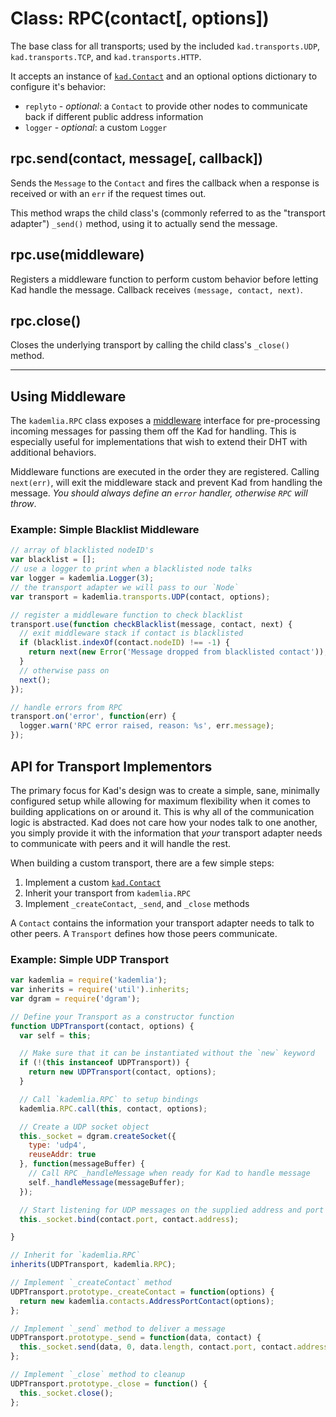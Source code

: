 Class: RPC(contact[, options])
==============================

The base class for all transports; used by the included `kad.transports.UDP`,
`kad.transports.TCP`, and `kad.transports.HTTP`.

It accepts an instance of [`kad.Contact`](contact.md) and an optional options
dictionary to configure it's behavior:

* `replyto` - _optional_: a `Contact` to provide other nodes to communicate back if different public address information
* `logger` - _optional_: a custom `Logger`

## rpc.send(contact, message[, callback])

Sends the `Message` to the `Contact` and fires the callback when a response is
received or with an `err` if the request times out.

This method wraps the child class's (commonly referred to as the "transport
adapter") `_send()` method, using it to actually send the message.

## rpc.use(middleware)

Registers a middleware function to perform custom behavior before letting Kad
handle the message. Callback receives `(message, contact, next)`.

## rpc.close()

Closes the underlying transport by calling the child class's `_close()` method.

---

## Using Middleware

The `kademlia.RPC` class exposes a [middleware](middleware.md) interface for
pre-processing incoming messages for passing them off the Kad for handling.
This is especially useful for implementations that wish to extend their DHT
with additional behaviors.

Middleware functions are executed in the order they are registered. Calling
`next(err)`, will exit the middleware stack and prevent Kad from handling the
message. *You should always define an `error` handler, otherwise `RPC` will
throw*.

### Example: Simple Blacklist Middleware

```js
// array of blacklisted nodeID's
var blacklist = [];
// use a logger to print when a blacklisted node talks
var logger = kademlia.Logger(3);
// the transport adapter we will pass to our `Node`
var transport = kademlia.transports.UDP(contact, options);

// register a middleware function to check blacklist
transport.use(function checkBlacklist(message, contact, next) {
  // exit middleware stack if contact is blacklisted
  if (blacklist.indexOf(contact.nodeID) !== -1) {
    return next(new Error('Message dropped from blacklisted contact'));
  }
  // otherwise pass on
  next();
});

// handle errors from RPC
transport.on('error', function(err) {
  logger.warn('RPC error raised, reason: %s', err.message);
});
```

## API for Transport Implementors

The primary focus for Kad's design was to create a simple, sane, minimally
configured setup while allowing for maximum flexibility when it comes to
building applications on or around it. This is why all of the communication
logic is abstracted. Kad does not care how your nodes talk to one another, you
simply provide it with the information that *your* transport adapter needs to
communicate with peers and it will handle the rest.

When building a custom transport, there are a few simple steps:

1. Implement a custom [`kad.Contact`](contact.md)
3. Inherit your transport from `kademlia.RPC`
4. Implement `_createContact`, `_send`, and `_close` methods

A `Contact` contains the information your transport adapter needs to talk to
other peers. A `Transport` defines how those peers communicate.

### Example: Simple UDP Transport

```js
var kademlia = require('kademlia');
var inherits = require('util').inherits;
var dgram = require('dgram');

// Define your Transport as a constructor function
function UDPTransport(contact, options) {
  var self = this;

  // Make sure that it can be instantiated without the `new` keyword
  if (!(this instanceof UDPTransport)) {
    return new UDPTransport(contact, options);
  }

  // Call `kademlia.RPC` to setup bindings
  kademlia.RPC.call(this, contact, options);

  // Create a UDP socket object
  this._socket = dgram.createSocket({
    type: 'udp4',
    reuseAddr: true
  }, function(messageBuffer) {
    // Call RPC _handleMessage when ready for Kad to handle message
    self._handleMessage(messageBuffer);
  });

  // Start listening for UDP messages on the supplied address and port
  this._socket.bind(contact.port, contact.address);

}

// Inherit for `kademlia.RPC`
inherits(UDPTransport, kademlia.RPC);

// Implement `_createContact` method
UDPTransport.prototype._createContact = function(options) {
  return new kademlia.contacts.AddressPortContact(options);
};

// Implement `_send` method to deliver a message
UDPTransport.prototype._send = function(data, contact) {
  this._socket.send(data, 0, data.length, contact.port, contact.address);
};

// Implement `_close` method to cleanup
UDPTransport.prototype._close = function() {
  this._socket.close();
};
```
